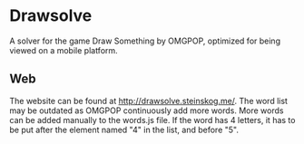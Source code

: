 Drawsolve
=========

A solver for the game Draw Something by OMGPOP, optimized for being viewed on a mobile platform.

## Web

The website can be found at http://drawsolve.steinskog.me/.
The word list may be outdated as OMGPOP continuously add more words. More words can be added manually to the words.js file. If the word has 4 letters, it has to be put after the element named "4" in the list, and before "5".